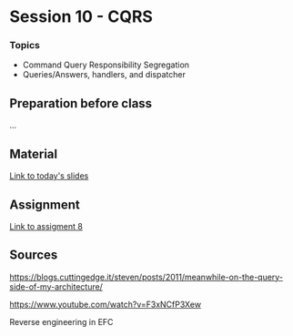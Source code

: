 # Session 10 - CQRS

### Topics
* Command Query Responsibility Segregation
* Queries/Answers, handlers, and dispatcher


## Preparation before class
...

## Material

[Link to today's slides](https://viaucdk-my.sharepoint.com/:p:/g/personal/trmo_viauc_dk/Ef7oKyBh9GREpP70LKVeTtQBHepscWFhqTahuzKgBVx2iA?e=UWHNcT)

## Assignment 
[Link to assigment 8]()

## Sources

https://blogs.cuttingedge.it/steven/posts/2011/meanwhile-on-the-query-side-of-my-architecture/

https://www.youtube.com/watch?v=F3xNCfP3Xew


Reverse engineering in EFC
